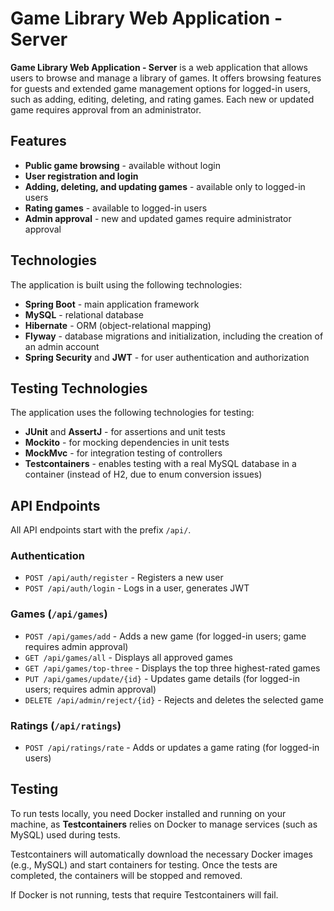 # Game Library Web Application - Server

**Game Library Web Application - Server** is a web application that allows users to browse and manage a library of games. It offers browsing features for guests and extended game management options for logged-in users, such as adding, editing, deleting, and rating games. Each new or updated game requires approval from an administrator.

## Features

- **Public game browsing** - available without login
- **User registration and login**
- **Adding, deleting, and updating games** - available only to logged-in users
- **Rating games** - available to logged-in users
- **Admin approval** - new and updated games require administrator approval

## Technologies

The application is built using the following technologies:

- **Spring Boot** - main application framework
- **MySQL** - relational database
- **Hibernate** - ORM (object-relational mapping)
- **Flyway** - database migrations and initialization, including the creation of an admin account
- **Spring Security** and **JWT** - for user authentication and authorization

## Testing Technologies

The application uses the following technologies for testing:

- **JUnit** and **AssertJ** - for assertions and unit tests
- **Mockito** - for mocking dependencies in unit tests
- **MockMvc** - for integration testing of controllers
- **Testcontainers** - enables testing with a real MySQL database in a container (instead of H2, due to enum conversion issues)

## API Endpoints

All API endpoints start with the prefix `/api/`.

### Authentication

- `POST /api/auth/register` - Registers a new user
- `POST /api/auth/login` - Logs in a user, generates JWT

### Games (`/api/games`)

- `POST /api/games/add` - Adds a new game (for logged-in users; game requires admin approval)
- `GET /api/games/all` - Displays all approved games
- `GET /api/games/top-three` - Displays the top three highest-rated games
- `PUT /api/games/update/{id}` - Updates game details (for logged-in users; requires admin approval)
- `DELETE /api/admin/reject/{id}` - Rejects and deletes the selected game

### Ratings (`/api/ratings`)

- `POST /api/ratings/rate` - Adds or updates a game rating (for logged-in users)

## Testing

To run tests locally, you need Docker installed and running on your machine, as **Testcontainers** relies on Docker to manage services (such as MySQL) used during tests.

Testcontainers will automatically download the necessary Docker images (e.g., MySQL) and start containers for testing. Once the tests are completed, the containers will be stopped and removed.

If Docker is not running, tests that require Testcontainers will fail.


